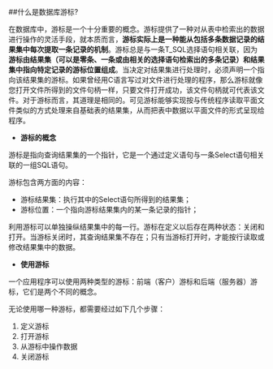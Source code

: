 ##什么是数据库游标?

在数据库中，游标是一个十分重要的概念。游标提供了一种对从表中检索出的数据进行操作的灵活手段，就本质而言，**游标实际上是一种能从包括多条数据记录的结果集中每次提取一条记录的机制**。游标总是与一条T_SQL选择语句相关联，因为**游标由结果集（可以是零条、一条或由相关的选择语句检索出的多条记录）和结果集中指向特定记录的游标位置组成**。当决定对结果集进行处理时，必须声明一个指向该结果集的游标。如果曾经用C语言写过对文件进行处理的程序，那么游标就像您打开文件所得到的文件句柄一样，只要文件打开成功，该文件句柄就可代表该文件。对于游标而言，其道理是相同的。可见游标能够实现按与传统程序读取平面文件类似的方式处理来自基础表的结果集，从而把表中数据以平面文件的形式呈现给程序。

* **游标的概念**

游标是指向查询结果集的一个指针，它是一个通过定义语句与一条Select语句相关联的一组SQL语句。

游标包含两方面的内容：
* 游标结果集：执行其中的Select语句所得到的结果集；
* 游标位置：一个指向游标结果集内的某一条记录的指针；

利用游标可以单独操纵结果集中的每一行。游标在定义以后存在两种状态：关闭和打开。当游标关闭时，其查询结果集不存在；只有当游标打开时，才能按行读取或修改结果集中的数据。

* **使用游标**

一个应用程序可以使用两种类型的游标：前端（客户）游标和后端（服务器）游标，它们是两个不同的概念。

无论使用哪一种游标，都需要经过如下几个步骤：

1. 定义游标
2. 打开游标
3. 从游标中操作数据
4. 关闭游标
